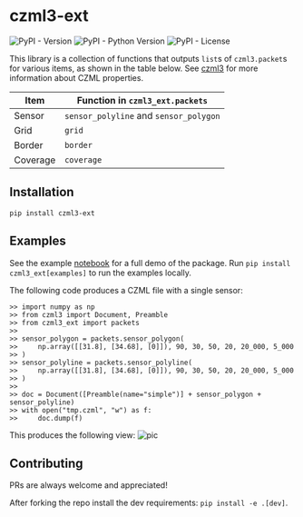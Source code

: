 # czml3-ext
![PyPI - Version](https://img.shields.io/pypi/v/czml3_ext)
![PyPI - Python Version](https://img.shields.io/pypi/pyversions/czml3_ext)
![PyPI - License](https://img.shields.io/pypi/l/czml3_ext)

This library is a collection of functions that outputs `list`s of `czml3.packet`s for various items, as shown in the table below. See [czml3](https://github.com/poliastro/czml3) for more information about CZML properties.

| Item     | Function in `czml3_ext.packets`        |
| -------- | -------------------------------------- |
| Sensor   | `sensor_polyline` and `sensor_polygon` |
| Grid     | `grid`                                 |
| Border   | `border`                               |
| Coverage | `coverage`                             |

## Installation
`pip install czml3-ext`

## Examples
See the example [notebook](examples/examples.ipynb) for a full demo of the package. Run `pip install czml3_ext[examples]` to run the examples locally.

The following code produces a CZML file with a single sensor:
```
>> import numpy as np
>> from czml3 import Document, Preamble
>> from czml3_ext import packets
>> 
>> sensor_polygon = packets.sensor_polygon(
>>     np.array([[31.8], [34.68], [0]]), 90, 30, 50, 20, 20_000, 5_000
>> )
>> sensor_polyline = packets.sensor_polyline(
>>     np.array([[31.8], [34.68], [0]]), 90, 30, 50, 20, 20_000, 5_000
>> )
>> 
>> doc = Document([Preamble(name="simple")] + sensor_polygon + sensor_polyline)
>> with open("tmp.czml", "w") as f:
>>     doc.dump(f)
```

This produces the following view:
![pic](https://github.com/user-attachments/assets/182c74a8-3f7e-4626-ab88-94d3d6a313cb)


## Contributing
PRs are always welcome and appreciated!

After forking the repo install the dev requirements: `pip install -e .[dev]`.
